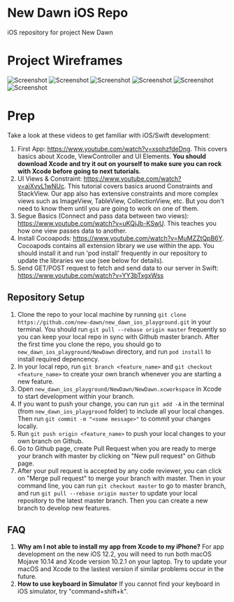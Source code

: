 # New Dawn iOS Repo
iOS repository for project New Dawn

# Project Wireframes
![Screenshot](setting4.PNG?raw=true "Title")
![Screenshot](setting.PNG?raw=true "Title")
![Screenshot](profile.PNG?raw=true "Title")
![Screenshot](message2.PNG?raw=true "Title")
![Screenshot](message.PNG?raw=true "Title")
![Screenshot](setting5.PNG?raw=true "Title")

# Prep
Take a look at these videos to get familiar with iOS/Swift development:
1. First App: https://www.youtube.com/watch?v=xsohzfdeDng. This covers basics about Xcode, ViewController and UI Elements. **You should download Xcode and try it out on yourself to make sure you can rock with Xcode before going to next tutorials**.
2. UI Views & Constraint: https://www.youtube.com/watch?v=aiXvvL1wNUc. This tutorial covers basics aruond Constraints and StackView. Our app also has extensive constraints and more complex views such as ImageView, TableView, CollectionView, etc. But you don't need to know them until you are going to work on one of them.
3. Segue Basics (Connect and pass data between two views): https://www.youtube.com/watch?v=uKQjJb-KSwU. This teaches you how one view passes data to another.
4. Install Cocoapods: https://www.youtube.com/watch?v=MuMZZtQpB6Y. Cocoapods contains all extension library we use within the app. You should install it and run 'pod install' frequently in our repository to update the libraries we use (see below for details).
5. Send GET/POST request to fetch and send data to our server in Swift: https://www.youtube.com/watch?v=YY3bTxgxWss

## Repository Setup
1. Clone the repo to your local machine by running `git clone https://github.com/new-dawn/new_dawn_ios_playground.git` in your terminal. You should run `git pull --rebase origin master` frequently so you can keep your local repo in sync with Github master branch. After the first time you clone the repo, you should go to `new_dawn_ios_playground/NewDawn` directory, and run `pod install` to install required depencency.
2. In your local repo, run `git branch <feature_name>` and `git checkout <feature_name>` to create your own branch whenever you are starting a new feature.
3. Open `new_dawn_ios_playground/NewDawn/NewDawn.xcworkspace` in Xcode to start development within your branch.  
4. If you want to push your change, you can run `git add -A` in the terminal (from `new_dawn_ios_playground` folder) to include all your local changes. Then run `git commit -m "<some message>"` to commit your changes locally.
4. Run `git push origin <feature_name>` to push your local changes to your own branch on Github.
5. Go to Github page, create Pull Request when you are ready to merge your branch with master by clicking on "New pull request" on Github page.
6. After your pull request is accepted by any code reviewer, you can click on "Merge pull request" to merge your branch with master. Then in your command line, you can run `git checkout master` to go to master branch, and run `git pull --rebase origin master` to update your local repository to the latest master branch. Then you can create a new branch to develop new features.

## FAQ
1. **Why am I not able to install my app from Xcode to my iPhone?**
      For app development on the new iOS 12.2, you will need to run both macOS Mojave 10.14 and Xcode version 10.2.1 on your laptop. Try to update your macOS and Xcode to the lastest version if similar problems occur in the future.
2. **How to use keyboard in Simulator**
      If you cannot find your keyboard in iOS simulator, try "command+shift+k".
